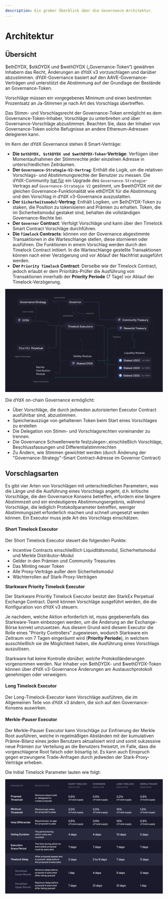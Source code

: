 ```yaml
---
description: Ein grober Überblick über die Governance-Architektur.
---
```


# Architektur

## Übersicht

$ethDYDX, $stkDYDX und $wethDYDX („Governance-Token“) gewähren Inhabern das Recht, Änderungen an dYdX v3 vorzuschlagen und darüber abzustimmen. dYdX-Governance basiert auf den AAVE-Governance-Verträgen und unterstützt die Abstimmung auf der Grundlage der Bestände an Governance-Token.

Vorschläge müssen ein vorgegebenes Minimum und einen bestimmten Prozentsatz an Ja-Stimmen je nach Art des Vorschlags übertreffen.

Das Stimm- und Vorschlagsrecht der Governance-Token ermöglicht es dem Governance-Token-Inhaber, Vorschläge zu unterbreiten und über Governance-Vorschläge abzustimmen. Beachten Sie, dass der Inhaber von Governance-Token solche Befugnisse an andere Ethereum-Adressen delegieren kann.

Im Kern der dYdX Governance stehen 8 Smart-Verträge:

* **Die `$ethDYDX, $stkDYDX und $wethDYDX-Token`-Verträge**: Verfügen über Momentaufnahmen der Stimmrechte jeder einzelnen Adresse in unterschiedlichen Zeiträumen.
* **Der `Governance-Strategie-V2-Vertrag`**: Enthält die Logik, um die relativen Vorschlags- und Abstimmungsrechte der Benutzer zu messen. Die dYdX-Community [hat für](https://dydx.community/dashboard/proposal/15) ein Upgrade des `Governance-Strategie`-Vertrags auf `Governance-Strategie V2` gestimmt, um $wethDYDX mit der gleichen Governance-Funktionalität wie ethDYDX für die Abstimmung und den Vorschlag in dYdX v3-Governance auszustatten.
* **Der `Sicherheitsmodul`-Vertrag**: Enthält Logiken, um $ethDYDX-Token zu staken, die Position zu tokenisieren and Prämien zu erhalten. Token, die im Sicherheitsmodul gestaket sind, behalten die vollständigen Governance-Rechte bei.
* **Der `Governor` Contract**: Verfolgt Vorschläge und kann über den Timelock Smart Contract Vorschläge durchführen.
* **Die `Timelock` Contracts**: können von der Governance abgestimmte Transaktionen in die Warteschlange stellen, diese stornieren oder ausführen. Die Funktionen in einem Vorschlag werden durch den Timelock Contract initiiert. In die Warteschlange gestellte Transaktionen können nach einer Verzögerung und vor Ablauf der Nachfrist ausgeführt werden.
* **Der `Priority Timelock` Contract**: Derselbe wie der Timelock Contract, jedoch erlaubt er dem Prioritäts-Prüfer die Ausführung von Transaktionen innerhalb der **Priority Periode** (7 Tage) vor Ablauf der Timelock-Verzögerung.

![Smart contract-Architektur](../.gitbook/assets/1-smart-contract-architectue.png)

Die dYdX on-chain Governance ermöglicht:

* Über Vorschläge, die durch jedweden autorisierten Executor Contract ausführbar sind, abzustimmen.
* Speicherauszüge von gehaltenen Token beim Start eines Vorschlages zu erstellen
* Die Delegation von Stimm- und Vorschlagsrechten voneinander zu trennen.
* Die Governance Schwellenwerte festzulegen-,einschließlich Vorschläge, Beschlussfassungen und Differentialstimmrechten
* Zu Ändern, wie Stimmen gewichtet werden (durch Änderung der "Governance-Strategy"-Smart Contract-Adresse im Governor Contract)

## Vorschlagsarten

Es gibt vier Arten von Vorschlägen mit unterschiedlichen Parametern, was die Länge und die Ausführung eines Vorschlags angeht, d.h. kritische Vorschläge, die den Governance Konsens betreffen, erfordern eine längere Abstimmzeit und ein eindeutigeres Abstimmungsergebnis, während Vorschläge, die lediglich Protokollparameter betreffen, weniger Abstimmungszeit erforderlich machen und schnell umgesetzt werden können. Ein Executor muss jede Art des Vorschlags einschätzen.

#### **Short Timelock Executor**

Der Short Timelock Executor steuert die folgenden Punkte:

* Incentive Contracts einschließlich Liquiditätsmodul, Sicherheitsmodul und Merkle Distributor-Modul
* Gelder in den Prämien und Community Treasuries
* Das Minting neuer Token
* Alle Proxy-Verträge außer dem Sicherheitsmodul
* Wächterrollen auf Stark-Proxy-Verträgen

**Starkware Priority Timelock Executor**

Der Starkware Prioritiy Timelock Executor besitzt den StarkEx Perpetual Exchange Contract. Damit können Vorschläge ausgeführt werden, die die Konfiguration von dYdX v3 steuern.

Je nachdem, welche Aktion erforderlich ist, muss gegebenenfalls das Starkware-Team einbezogen werden, um die Änderung an der Exchange-Börse korrekt umzusetzen. Aus diesem Grund wird diesem Executor die Rolle eines "Priority Controllers" zugewiesen, wodurch Starkware ein Zeitraum von 7 Tagen eingeräumt wird (**Priority Periode**), in welchem ausschließlich sie die Möglichkeit haben, die Ausführung eines Vorschlags auszulösen.

Starkware hat keine Kontrolle _darüber, welche_ Protokolländerungen vorgenommen werden. Nur Inhaber von $ethDYDX- und $wethDYDX-Token können über dYdX v3-Governance Änderungen am Austauschprotokoll genehmigen oder verweigern.

#### **Long Timelock Executor**

Der Long-Timelock-Executor kann Vorschläge ausführen, die im Allgemeinen Teile von dYdX v3 ändern, die sich auf den Governance-Konsens auswirken.

#### **Merkle-Pauser Executor**

Der Merkle-Pauser Executor kann Vorschläge zur Einfrierung der Merkle Root ausführen, welche in regelmäßigen Abständen mit der kumulativen Prämie-Bilanz eines jeden Benutzers aktualisiert wird und somit sukzessive neue Prämien zur Verteilung an die Benutzers freisetzt, im Falle, dass die vorgeschlagene Root falsch oder bösartig ist. Es kann auch Einspruch gegen erzwungene Trade-Anfragen durch jedweden der Stark-Proxy-Verträge erheben.

Die Initial Timelock Parameter lauten wie folgt:

![Initial Timelock Parameter](../.gitbook/assets/1-initial-timelock-parameters.png)
